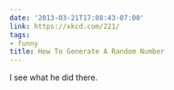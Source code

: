 ```yaml
---
date: '2013-03-21T17:08:43-07:00'
link: https://xkcd.com/221/
tags:
- funny
title: How To Generate A Random Number
---
```


I see what he did there.
